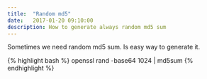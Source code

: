 ```yaml
---
title:  "Random md5"
date:   2017-01-20 09:10:00
description: How to generate always random md5 sum
---
```


Sometimes we need random md5 sum. Is easy way to generate it.

{% highlight bash %}
openssl rand -base64 1024 | md5sum
{% endhighlight %}